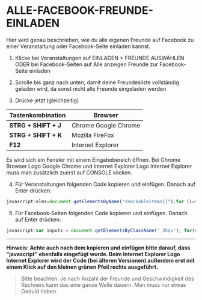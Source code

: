 # ALLE-FACEBOOK-FREUNDE-EINLADEN
Hier wird genau beschrieben, wie du alle eigenen Freunde auf Facebook zu einer Veranstaltung oder Facebook-Seite einladen kannst.

1. Klicke bei Veranstaltungen auf EINLADEN > FREUNDE AUSWÄHLEN ODER bei Facebook-Seiten auf Alle anzeigen Freunde zur Facebook-Seite einladen

2. Scrolle bis ganz nach unten, damit deine Freundesliste vollständig geladen wird, da sonst nicht alle Freunde eingeladen werden

3. Drücke jetzt (gleichzeitig)

Tastenkombination  | Browser
------------- | -------------
**STRG + SHIFT + J**  | Chrome Google Chrome
**STRG + SHIFT + K**  | Mozilla FireFox
**F12**  | Internet Explorer

Es wird sich ein Fenster mit einem Eingabebereich öffnen. Bei Chrome Browser Logo Google Chrome und Internet Explorer Logo Internet Explorer muss man zusätzlich zuerst auf CONSOLE klicken.

4. Für Veranstaltungen folgenden Code kopieren und einfügen. Danach auf Enter drücken:
```javascript
javascript:elms=document.getElementsByName("checkableitems[]");for (i=0;i<elms.length;i++){if (elms[i].type="checkbox" )elms[i].click()}
```

5. Für Facebook-Seiten folgenden Code kopieren und einfügen. Danach auf Enter drücken:
```javascript
javascript:var inputs = document.getElementsByClassName('_3hqu'); for(var i=0; i<inputs.length;i++) { inputs[i].click() };
```

***

**Hinweis: Achte auch nach dem kopieren und einfügen bitte darauf, dass "javascript" ebenfalls eingefügt wurde. Beim Internet Explorer Logo Internet Explorer wird der Code (bei älteren Versionen) außerdem erst mit einem Klick auf den kleinen grünen Pfeil rechts ausgeführt.**


> Bitte beachten: Je nach Anzahl der Freunde und Geschwindigkeit des Rechners kann das eine ganze Weile dauern. Man muss nur etwas Geduld haben.

